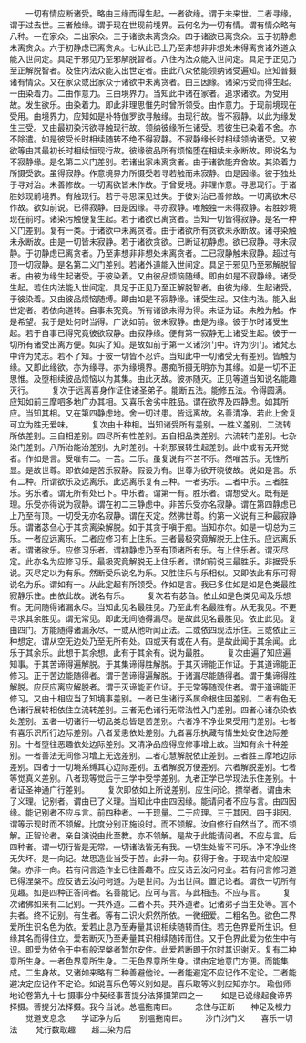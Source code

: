<!-- { "loadSidebar": true } -->
　　一切有情应断诸受。略由三缘而得生起。一者欲缘。谓于未来世。二者寻缘。谓于过去世。三者触缘。谓于现在世现前境界。云何名为一切有情。谓有情众略有八种。一在家众。二出家众。三于诸欲未离贪众。四于诸欲已离贪众。五于初静虑未离贪众。六于初静虑已离贪众。七从此已上乃至非想非非想处未得离贪诸外道众能入世间定。具足于邪见乃至邪解脱智者。八住内法众能入世间定。具足于正见乃至正解脱智者。及住内法众能入出世定者。由此八众依能领纳诸受遍知。应知普摄诸有情众。又在家众或出家众于诸欲中未离贪者。由三因缘。诸染污受而得生起。一由染着力。二由作意力。三由境界力。当知此中诸在家者。追求诸欲。为受用故。发生欲乐。由染着力。即此非理思惟先时曾所领受。由作意力。于现前境现在受用。由境界力。应知如是补特伽罗欲寻触缘。由现行故。皆不寂静。以此为缘发生三受。又由最初染污欲寻触现行故。领纳彼缘所生诸受。若彼生已染着不舍。亦不除遣。如是彼受长时相续随转不绝不得寂静。不寂静缘长时相续领纳诸受。又彼欲等由其最初长时相续恒现行故。彼缘彼品所有烦恼堕在相续未永断故。即说名为不寂静缘。是名第二义门差别。若诸出家未离贪者。由于诸欲能弃舍故。其染着力所摄受欲。虽得寂静。作意境界力所摄受若寻若触而未寂静。由是因缘。彼于独处于寻对治。未善修故。一切离欲皆未作故。于曾受境。非理作意。寻思现行。于诸胜妙现前境界。有触现行。若于寻思深见过失。于彼对治已善修故。一切离欲未尽作故。欲如前说。已得寂静。由是因缘。寻亦寂静。唯触独一未得寂静。若胜妙境现在前时。诸染污触便复生起。若于诸欲已离贪者。当知一切皆得寂静。是名一种义门差别。复有一类。于诸欲中未离贪者。由于诸欲所有贪欲未永断故。诸寻染触未永断故。由是一切皆未寂静。若于诸欲贪欲。已断证初静虑。欲已寂静。寻未寂静。于初静虑已离贪者。乃至非想非非想处未离贪者。二已寂静触未寂静。超过有顶一切寂静。是名第二义门差别。若诸外道能入世间定。具足于邪见乃至邪解脱智者。由彼为缘生起诸受。于彼染着。又由彼品烦恼随缚。即由如是不寂静缘。诸受生起。若住内法能入世间定。具足于正见乃至正解脱智者。由彼为缘。生起诸受。于彼染着。又由彼品烦恼随缚。即由如是不寂静缘。诸受生起。又住内法。能入出世定者。若依向道转。自事未究竟。所有诸欲未得为得。未证为证。未触为触。作是希望。我于是处何时当得。广说如前。彼未寂静。由是为缘。彼于尔时诸受生起。若于自事已得究竟彼欲寂静。由寂静缘。便有第一寂静无上诸受生起。彼于一切所有诸受出离方便。如实了知。是故如前于第一义诸沙门中。许为沙门。诸梵志中许为梵志。若不了知。于彼一切皆不忍许。当知此中一切诸受无有差别。皆触为缘。又即此缘欲。亦为缘寻。亦为缘境界。愚痴所摄无明亦为其缘。如是一切不正思惟。及堕相续彼品烦恼以为其集。由此灭故。彼亦随灭。正见等道当知说名能趣灭行。
　　复次于远离喜身作证住诸圣弟子。能断五法。能修五法。令得圆满。应知如前三摩呬多地广办其相。又喜乐舍劣中胜品。谓在欲界及四静虑。如其所应。当知其相。又在第四静虑地。舍一切过患。皆远离故。名善清净。若此上舍复可立为胜无爱味。
　　复次由十种相。当知诸受所有差别。一胜义差别。二流转所依差别。三自相差别。四尽所有性差别。五自相品类差别。六流转门差别。七杂染门差别。八所治能治差别。九时差别。十刹那展转生起差别。此中或有无开觉者。作如是言。受唯有二。一苦。二乐。虽复说有不苦不乐。然唯苦乐。无性所显。是故世尊。即依如是苦乐寂静。假设为有。世尊为欲开晓彼故。说如是言。乐有二种。所谓欲乐及远离乐。此远离乐复有三种。一者劣乐。二者中乐。三者胜乐。劣乐者。谓无所有处已下。中乐者。谓第一有。胜乐者。谓想受灭。既有是理。乐受亦得说为寂静。谓在初二三静虑中。非苦乐受亦名寂静。谓在第四静虑已上乃至有顶。一切受无亦名寂静。谓在灭定。然佛世尊。约第一义说有三种最寂静乐。谓诸苾刍心于其贪离染解脱。如于其贪于嗔于痴。当知亦尔。如是一切总为三乐。一者应远离乐。二者应修习有上住乐。三者最极究竟解脱无上住乐。应远离乐者。谓诸欲乐。应修习乐者。谓初静虑乃至有顶诸所有乐。有上住乐者。谓灭尽定。此亦名为应修习乐。最极究竟解脱无上住乐者。谓如前说三最胜乐。非据受乐说。灭尽定以为有乐。然断受乐说名为乐。又胜住乐与乐相似。又即依此有乐可得说名为乐。谓如有一。从此定起有所领受。作如是言。我已多住如是如是色类最胜寂静乐住。由依此故。说名有乐。
　　复次若有苾刍。依止如是色类见闻及乐想有。无间随得诸漏永尽。当知此见名最胜见。乃至此有名最胜有。从无我见。不更寻求其余胜见。谓无常见。即此无间随得漏尽。是故此见名最胜见。依止此见。复由四门。方能随得诸漏永尽。一或从他听闻正法。二或依四现法乐住。三或依止三种想定。谓从空无边处乃至无所有处。四或天有或在人有。是故此闻于其余闻。此乐于其余乐。此想于其余想。此有于其余有。说为最胜。
　　复次由遍了知应遍知事。于其苦谛得遍解脱。于其集谛得胜解脱。于其灭谛能正作证。于其道谛能正修习。正于苦边能随得者。谓于苦谛得遍解脱。于诸漏尽能随得者。谓于集谛得胜解脱。应厌应离应解脱者。谓于灭谛能正作证。于无常等随观住者。谓于道谛能正修习。又由十相应当了知境事差别。一者已生诸行系属命根住因差别。二者有色无色诸行展转相依住立流转差别。三者无色诸行无常法性入门差别。四者心诸杂染依处差别。五者一切诸行一切品类总皆是苦差别。六者净不净业果受用门差别。七者有喜乐识所行边际差别。八者爱恚依处差别。九者喜乐执藏有情生处安住边际差别。十者堕往恶趣依处边际差别。又清净品应得应修事增上故。当知有余十种差别。一者善法无间修习增上无逸差别。二者心慧解脱依止差别。三者胜三摩地边际差别。四者于一切境系缚其心边际差别。五者解脱方便差别。六者解脱差别。七者等觉真义差别。八者现等觉后于三学中受学差别。九者正学已学现法乐住差别。十者证圣神通广行差别。
　　复次即依如上所说差别。应生问论。摽举者。谓由未了义理。记别者。谓由已了义理。当知此中由四因缘。能请问者不应与言。由四因缘。能记别者不应与言。前四种者。一于现量。二于应理。三于其因。四于非因。谓等示现时而不领解。比度分别正施设时。而不领解。汝自修行自然当了。而不领解。正智论者。亲自演说由此至教。亦不领解。是故于此能请问者。不应与言。后四种者。谓一切行皆是无常。一切诸法皆无有我。一切生处皆不可乐。净不净业终无失坏。是一向记。故思造业当受于苦。此非一向。获得于舍。于现法中定般涅槃。亦非一向。若有问言造作业已往善趣不。应反诘云汝问何业。若有问言修习道已得涅槃不。应反诘云汝问何道。为是世间。为出世间。置记论者。谓依一切所有见趣。如是四种正答问者。名善能记。应可与言。与此相违。不应与言。
　　复次诸佛如来有二记别。一共外道。二者不共。共外道者。记诸弟子当生处等。言不共者。终不记别。有生者。等有二识火炽然所依。一微细爱。二粗名色。欲色二界爱所生识名色为依。爱若止息乃至寿量其识相续随转而住。若无色界爱所生识。但缘其名而得住立。爱若断灭乃至寿量其识相续随转而住。又于色界此爱为依生中有识。即爱为依令于中有般涅槃者暂尔安住。此爱若断即于尔时其识谢灭。复有二种意所生身。一者色界意所生身。二无色界意所生身。谓由定地意门方便。而能集成。二生身故。又诸如来略有二种善避他论。一者能避定不应记作不定论。二者能避决定应记作不定论。如说喜乐色等义别如是。喜乐取等义别应知亦尔。
瑜伽师地论卷第九十七
摄事分中契经事菩提分法择摄第四之一
　　如是已说缘起食谛界择摄。菩提分法择摄。我今当说。总嗢拖南曰。
　　念住与正断　　神足及根力
　　觉道支息念　　学证净为后
　　别嗢拖南曰。
　　沙门沙门义　　喜乐一切法
　　梵行数取趣　　超二染为后
